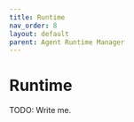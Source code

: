 ```yaml
---
title: Runtime
nav_order: 8
layout: default
parent: Agent Runtime Manager
---
```


# Runtime

TODO: Write me.
